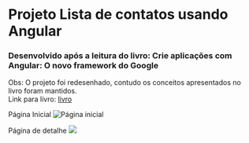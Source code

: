 # Projeto Lista de contatos usando Angular
### Desenvolvido após a leitura do livro: Crie aplicações com Angular: O novo framework do Google

Obs: O projeto foi redesenhado, contudo os conceitos apresentados no livro foram mantidos.  
Link para livro: [livro](https://www.casadocodigo.com.br/products/livro-angular)

Página Inicial
![Página inicial](http://i67.tinypic.com/34hhu6c.png)

Página de detalhe
![](http://i63.tinypic.com/2s00ec0.png)
